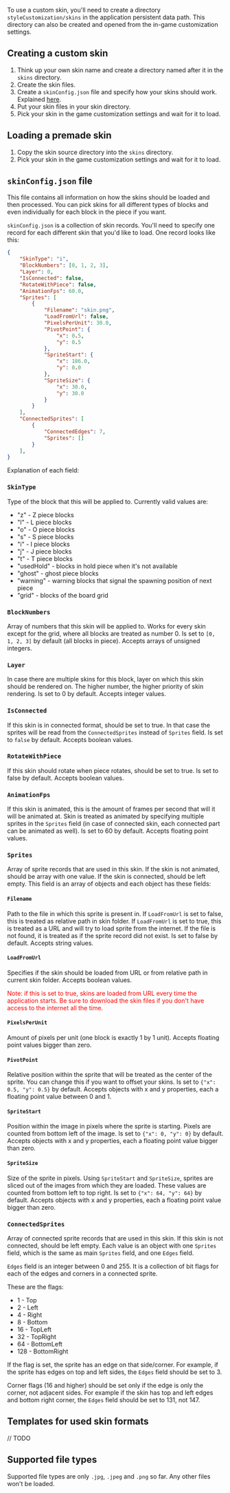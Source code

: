 To use a custom skin, you'll need to create a directory `styleCustomization/skins` in the application persistent data path. This directory can also be created and opened from the in-game customization settings.

## Creating a custom skin

1. Think up your own skin name and create a directory named after it in the `skins` directory.
2. Create the skin files.
3. Create a `skinConfig.json` file and specify how your skins should work. Explained [here](#skinConfig.json-file).
4. Put your skin files in your skin directory.
5. Pick your skin in the game customization settings and wait for it to load.

## Loading a premade skin

1. Copy the skin source directory into the `skins` directory.
2. Pick your skin in the game customization settings and wait for it to load.

## `skinConfig.json` file

This file contains all information on how the skins should be loaded and then processed. You can pick skins for all different types of blocks and even individually for each block in the piece if you want.

`skinConfig.json` is a collection of skin records. You'll need to specify one record for each different skin that you'd like to load. One record looks like this:

```json
{
    "SkinType": "i",
    "BlockNumbers": [0, 1, 2, 3],
    "Layer": 0,
    "IsConnected": false,
    "RotateWithPiece": false,
    "AnimationFps": 60.0,
    "Sprites": [
        {
            "Filename": "skin.png",
            "LoadFromUrl": false,
            "PixelsPerUnit": 30.0,
            "PivotPoint": {
                "x": 0.5,
                "y": 0.5
            },
            "SpriteStart": {
                "x": 186.0,
                "y": 0.0
            },
            "SpriteSize": {
                "x": 30.0,
                "y": 30.0
            }
        }
    ],
    "ConnectedSprites": [
        {
            "ConnectedEdges": 7,
            "Sprites": []
        }
    ],
}
```

Explanation of each field:
### `SkinType`
Type of the block that this will be applied to. Currently valid values are:
- "z" - Z piece blocks
- "l" - L piece blocks
- "o" - O piece blocks
- "s" - S piece blocks
- "i" - I piece blocks
- "j" - J piece blocks
- "t" - T piece blocks
- "usedHold" - blocks in hold piece when it's not available
- "ghost" - ghost piece blocks
- "warning" - warning blocks that signal the spawning position of next piece
- "grid" - blocks of the board grid
### `BlockNumbers` 
Array of numbers that this skin will be applied to. Works for every skin except for the grid, where all blocks are treated as number 0. Is set to `[0, 1, 2, 3]` by default (all blocks in piece). Accepts arrays of unsigned integers.
### `Layer` 
In case there are multiple skins for this block, layer on which this skin should be rendered on. The higher number, the higher priority of skin rendering. Is set to 0 by default. Accepts integer values.
### `IsConnected`
If this skin is in connected format, should be set to true. In that case the sprites will be read from the `ConnectedSprites` instead of `Sprites` field. Is set to `false` by default. Accepts boolean values.

### `RotateWithPiece`
If this skin should rotate when piece rotates, should be set to true. Is set to false by default. Accepts boolean values.

### `AnimationFps`
If this skin is animated, this is the amount of frames per second that will it will be animated at. Skin is treated as animated by specifying multiple sprites in the `Sprites` field (in case of connected skin, each connected part can be animated as well). Is set to 60 by default. Accepts floating point values.

### `Sprites`
Array of sprite records that are used in this skin. If the skin is not animated, should be array with one value. If the skin is connected, should be left empty. This field is an array of objects and each object has these fields:

#### `Filename`
Path to the file in which this sprite is present in. If `LoadFromUrl` is set to false, this is treated as relative path in skin folder. If `LoadFromUrl` is set to true, this is treated as a URL and will try to load sprite from the internet. If the file is not found, it is treated as if the sprite record did not exist. Is set to false by default. Accepts string values.

#### `LoadFromUrl`
Specifies if the skin should be loaded from URL or from relative path in current skin folder. Accepts boolean values.

<span style="color: red">Note: if this is set to true, skins are loaded from URL every time the application starts. Be sure to download the skin files if you don't have access to the internet all the time.</span>

#### `PixelsPerUnit`
Amount of pixels per unit (one block is exactly 1 by 1 unit). Accepts floating point values bigger than zero.

#### `PivotPoint`
Relative position within the sprite that will be treated as the center of the sprite. You can change this if you want to offset your skins. Is set to `{"x": 0.5, "y": 0.5}` by default. Accepts objects with x and y properties, each a floating point value between 0 and 1.

#### `SpriteStart`
Position within the image in pixels where the sprite is starting. Pixels are counted from bottom left of the image. Is set to `{"x": 0, "y": 0}` by default. Accepts objects with x and y properties, each a floating point value bigger than zero.

#### `SpriteSize`
Size of the sprite in pixels. Using `SpriteStart` and `SpriteSize`, sprites are sliced out of the images from which they are loaded. These values are counted from bottom left to top right. Is set to `{"x": 64, "y": 64}` by default. Accepts objects with x and y properties, each a floating point value bigger than zero.

### `ConnectedSprites`
Array of connected sprite records that are used in this skin. If this skin is not connected, should be left empty. Each value is an object with one `Sprites` field, which is the same as main `Sprites` field, and one `Edges` field.

`Edges` field is an integer between 0 and 255. It is a collection of bit flags for each of the edges and corners in a connected sprite.

These are the flags:
- 1 - Top 
- 2 - Left
- 4 - Right
- 8 - Bottom
- 16 - TopLeft
- 32 - TopRight
- 64 - BottomLeft
- 128 - BottomRight

If the flag is set, the sprite has an edge on that side/corner. For example, if the sprite has edges on top and left sides, the `Edges` field should be set to 3.

Corner flags (16 and higher) should be set only if the edge is only the corner, not adjacent sides. For example if the skin has top and left edges and bottom right corner, the `Edges` field should be set to 131, not 147.

## Templates for used skin formats

// TODO

## Supported file types

Supported file types are only `.jpg`, `.jpeg` and `.png` so far. Any other files won't be loaded.
